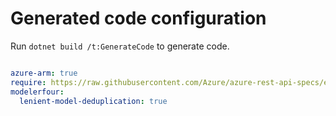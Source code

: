 # Generated code configuration

Run `dotnet build /t:GenerateCode` to generate code.

``` yaml

azure-arm: true
require: https://raw.githubusercontent.com/Azure/azure-rest-api-specs/e34c5f11d61ca17fdc9fd0f70446dd54b94d67f1/specification/sql/resource-manager/readme.md
modelerfour:
  lenient-model-deduplication: true 

```
